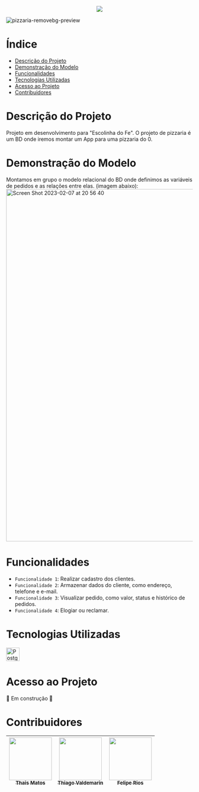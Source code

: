 <p align="center">
<img src="http://img.shields.io/static/v1?label=STATUS&message=EM%20DESENVOLVIMENTO&color=GREEN&style=for-the-badge"/>
    

![pizzaria-removebg-preview](https://user-images.githubusercontent.com/114628584/217818903-06aaced2-d8c4-4601-944e-bb2c847af4d1.png)



# Índice 

* [Descrição do Projeto](#descrição-do-projeto)
* [Demonstração do Modelo](#demonstração-do-modelo)
* [Funcionalidades](#funcionalidades)
* [Tecnologias Utilizadas](#tecnologias-utilizadas)
* [Acesso ao Projeto](#acesso-ao-projeto)
* [Contribuidores](#contribuidores)

# Descrição do Projeto

Projeto em desenvolvimento para "Escolinha do Fe". O projeto de pizzaria é um BD onde iremos montar um App para uma pizzaria do 0.

# Demonstração do Modelo

Montamos em grupo o modelo relacional do BD onde definimos as variáveis de pedidos e as relações entre elas. (imagem abaixo):
<img width="949" alt="Screen Shot 2023-02-07 at 20 56 40" src="https://user-images.githubusercontent.com/9625734/217394083-70003327-c796-4c89-b880-c4aaec0caacd.png">

# Funcionalidades 

- `Funcionalidade 1`: Realizar cadastro dos clientes.
- `Funcionalidade 2`: Armazenar dados do cliente, como endereço, telefone e e-mail.
- `Funcionalidade 3`: Visualizar pedido, como valor, status e histórico de pedidos.
- `Funcionalidade 4`: Elogiar ou reclamar.

# Tecnologias Utilizadas

<p align="left">
<a href="https://www.postgresql.org/" target="_blank" rel="noreferrer"><img src="https://raw.githubusercontent.com/danielcranney/readme-generator/main/public/icons/skills/postgresql-colored.svg" width="36" height="36" alt="PostgreSQL" /></a>
    
# Acesso ao Projeto
    
  :construction:  Em construção  :construction:
</h4>

# Contribuidores
| [<img src="https://avatars.githubusercontent.com/u/114628584?v=4" width=115><br><sub>Thais Matos</sub>](https://github.com/thaismatosg) |  [<img src="https://avatars.githubusercontent.com/u/114959710?v=4" width=115><br><sub>Thiago Valdemarin</sub>](https://github.com/thvsouza) |  [<img src="https://avatars.githubusercontent.com/u/9625734?v=4" width=115><br><sub>Felipe Rios</sub>](https://github.com/felipedr) |
| :---: | :---: | :---: |
  
